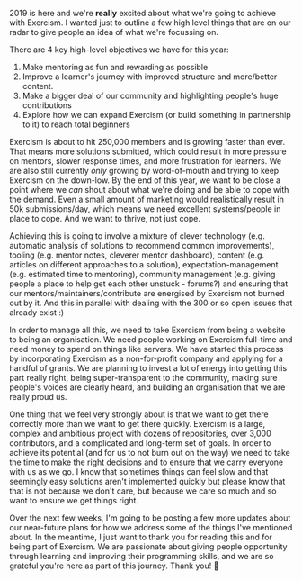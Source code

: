 2019 is here and we're **really** excited about what we're going to achieve with Exercism. I wanted just to outline a few high level things that are on our radar to give people an idea of what we're focussing on.

There are 4 key high-level objectives we have for this year:
1) Make mentoring as fun and rewarding as possible
2) Improve a learner's journey with improved structure and more/better content.
3) Make a bigger deal of our community and highlighting people's huge contributions
4) Explore how we can expand Exercism (or build something in partnership to it) to reach total beginners

Exercism is about to hit 250,000 members and is growing faster than ever. That means more solutions submitted, which could result in more pressure on mentors, slower response times, and more frustration for learners. We are also still currently *only* growing by word-of-mouth and trying to keep Exercism on the down-low. By the end of this year, we want to be close a point where we *can* shout about what we're doing and be able to cope with the demand. Even a small amount of marketing would realistically result in 50k submissions/day, which means we need excellent systems/people in place to cope. And we want to thrive, not just cope.

Achieving this is going to involve a mixture of clever technology (e.g. automatic analysis of solutions to recommend common improvements), tooling (e.g. mentor notes, cleverer mentor dashboard), content (e.g. articles on different approaches to a solution), expectation-management (e.g. estimated time to mentoring), community management (e.g. giving people a place to help get each other unstuck - forums?) and ensuring that our mentors/maintainers/contribute are energised by Exercism not burned out by it. And this in parallel with dealing with the 300 or so open issues that already exist :)

In order to manage all this, we need to take Exercism from being a website to being an organisation. We need people working on Exercism full-time and need money to spend on things like servers. We have started this process by incorporating Exercism as a non-for-profit company and applying for a handful of grants. We are planning to invest a lot of energy into getting this part really right, being super-transparent to the community, making sure people's voices are clearly heard, and building an organisation that we are really proud us.

One thing that we feel very strongly about is that we want to get there correctly more than we want to get there quickly. Exercism is a large, complex and ambitious project with dozens of repositories, over 3,000 contributors, and a complicated and long-term set of goals. In order to achieve its potential (and for us to not burn out on the way) we need to take the time to make the right decisions and to ensure that we carry everyone with us as we go. I know that sometimes things can feel slow and that seemingly easy solutions aren't implemented quickly but please know that that is not because we don't care, but because we care so much and so want to ensure we get things right.

Over the next few weeks, I'm going to be posting a few more updates about our near-future plans for how we address some of the things I've mentioned about. In the meantime, I just want to thank you for reading this and for being part of Exercism. We are passionate about giving people opportunity through learning and improving their programming skills, and we are so grateful you're here as part of this journey. Thank you! 💙 
